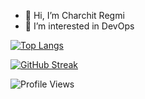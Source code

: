- 👋 Hi, I’m Charchit Regmi
- 👀 I’m interested in DevOps

[![Top Langs](https://github-readme-stats.vercel.app/api/top-langs/?username=charchit14&layout=donut)](https://github.com/charchit14/github-readme-stats)

[![GitHub Streak](https://github-readme-streak-stats.herokuapp.com/?user=charchit14&theme=dark&locale=en)](https://github.com/charchit14)

![Profile Views](https://komarev.com/ghpvc/?username=charchit14&style=flat-square)







<!---
charchit14/charchit14 is a ✨ special ✨ repository because its `README.md` (this file) appears on your GitHub profile.

You can click the Preview link to take a look at your changes.

&nbsp;&nbsp;&nbsp;&nbsp;&nbsp;&nbsp;&nbsp; 
![Github Stats](https://github-readme-stats.vercel.app/api?username=charchit14&theme=radical)

- 🌱 I’m currently learning programming and new tools
- 💞️ I’m looking to collaborate on ...
- 📫 How to reach me ...
- I graduated from IOE, Thapathali Campus in Electronics, Communication, and Information Engineering 
--->

